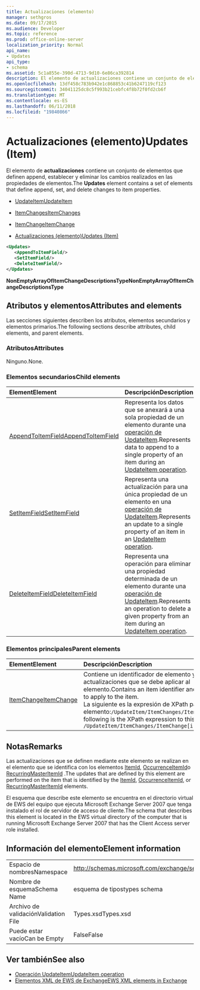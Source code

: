 ```yaml
---
title: Actualizaciones (elemento)
manager: sethgros
ms.date: 09/17/2015
ms.audience: Developer
ms.topic: reference
ms.prod: office-online-server
localization_priority: Normal
api_name:
- Updates
api_type:
- schema
ms.assetid: 5c1a855e-390d-4713-9d10-6e86ca392814
description: El elemento de actualizaciones contiene un conjunto de elementos que definen append, establecer y eliminar los cambios realizados en las propiedades de elementos.
ms.openlocfilehash: 13df458c783b942e1c868853c41b6247119cf123
ms.sourcegitcommit: 34041125dc8c5f993b21cebfc4f8b72f0fd2cb6f
ms.translationtype: MT
ms.contentlocale: es-ES
ms.lasthandoff: 06/11/2018
ms.locfileid: "19840866"
---
```

# <a name="updates-item"></a><span data-ttu-id="3f3b7-103">Actualizaciones (elemento)</span><span class="sxs-lookup"><span data-stu-id="3f3b7-103">Updates (Item)</span></span>

<span data-ttu-id="3f3b7-104">El elemento de **actualizaciones** contiene un conjunto de elementos que definen append, establecer y eliminar los cambios realizados en las propiedades de elementos.</span><span class="sxs-lookup"><span data-stu-id="3f3b7-104">The **Updates** element contains a set of elements that define append, set, and delete changes to item properties.</span></span> 
  
- [<span data-ttu-id="3f3b7-105">UpdateItem</span><span class="sxs-lookup"><span data-stu-id="3f3b7-105">UpdateItem</span></span>](updateitem.md)
  
- [<span data-ttu-id="3f3b7-106">ItemChanges</span><span class="sxs-lookup"><span data-stu-id="3f3b7-106">ItemChanges</span></span>](itemchanges.md)
  
- [<span data-ttu-id="3f3b7-107">ItemChange</span><span class="sxs-lookup"><span data-stu-id="3f3b7-107">ItemChange</span></span>](itemchange.md)
  
- [<span data-ttu-id="3f3b7-108">Actualizaciones (elemento)</span><span class="sxs-lookup"><span data-stu-id="3f3b7-108">Updates (Item)</span></span>](updates-item.md)
  
```xml
<Updates>
   <AppendToItemField/>
   <SetItemField/>
   <DeleteItemField/>
</Updates>
```

<span data-ttu-id="3f3b7-109">**NonEmptyArrayOfItemChangeDescriptionsType**</span><span class="sxs-lookup"><span data-stu-id="3f3b7-109">**NonEmptyArrayOfItemChangeDescriptionsType**</span></span>

## <a name="attributes-and-elements"></a><span data-ttu-id="3f3b7-110">Atributos y elementos</span><span class="sxs-lookup"><span data-stu-id="3f3b7-110">Attributes and elements</span></span>

<span data-ttu-id="3f3b7-111">Las secciones siguientes describen los atributos, elementos secundarios y elementos primarios.</span><span class="sxs-lookup"><span data-stu-id="3f3b7-111">The following sections describe attributes, child elements, and parent elements.</span></span>
  
### <a name="attributes"></a><span data-ttu-id="3f3b7-112">Atributos</span><span class="sxs-lookup"><span data-stu-id="3f3b7-112">Attributes</span></span>

<span data-ttu-id="3f3b7-113">Ninguno.</span><span class="sxs-lookup"><span data-stu-id="3f3b7-113">None.</span></span>
  
### <a name="child-elements"></a><span data-ttu-id="3f3b7-114">Elementos secundarios</span><span class="sxs-lookup"><span data-stu-id="3f3b7-114">Child elements</span></span>

|<span data-ttu-id="3f3b7-115">**Element**</span><span class="sxs-lookup"><span data-stu-id="3f3b7-115">**Element**</span></span>|<span data-ttu-id="3f3b7-116">**Descripción**</span><span class="sxs-lookup"><span data-stu-id="3f3b7-116">**Description**</span></span>|
|:-----|:-----|
|[<span data-ttu-id="3f3b7-117">AppendToItemField</span><span class="sxs-lookup"><span data-stu-id="3f3b7-117">AppendToItemField</span></span>](appendtoitemfield.md) <br/> |<span data-ttu-id="3f3b7-118">Representa los datos que se anexará a una sola propiedad de un elemento durante una [operación de UpdateItem](updateitem-operation.md).</span><span class="sxs-lookup"><span data-stu-id="3f3b7-118">Represents data to append to a single property of an item during an [UpdateItem operation](updateitem-operation.md).</span></span>  <br/> |
|[<span data-ttu-id="3f3b7-119">SetItemField</span><span class="sxs-lookup"><span data-stu-id="3f3b7-119">SetItemField</span></span>](setitemfield.md) <br/> |<span data-ttu-id="3f3b7-120">Representa una actualización para una única propiedad de un elemento en una [operación de UpdateItem](updateitem-operation.md).</span><span class="sxs-lookup"><span data-stu-id="3f3b7-120">Represents an update to a single property of an item in an [UpdateItem operation](updateitem-operation.md).</span></span>  <br/> |
|[<span data-ttu-id="3f3b7-121">DeleteItemField</span><span class="sxs-lookup"><span data-stu-id="3f3b7-121">DeleteItemField</span></span>](deleteitemfield.md) <br/> |<span data-ttu-id="3f3b7-122">Representa una operación para eliminar una propiedad determinada de un elemento durante una [operación de UpdateItem](updateitem-operation.md).</span><span class="sxs-lookup"><span data-stu-id="3f3b7-122">Represents an operation to delete a given property from an item during an [UpdateItem operation](updateitem-operation.md).</span></span>  <br/> |
   
### <a name="parent-elements"></a><span data-ttu-id="3f3b7-123">Elementos principales</span><span class="sxs-lookup"><span data-stu-id="3f3b7-123">Parent elements</span></span>

|<span data-ttu-id="3f3b7-124">**Element**</span><span class="sxs-lookup"><span data-stu-id="3f3b7-124">**Element**</span></span>|<span data-ttu-id="3f3b7-125">**Descripción**</span><span class="sxs-lookup"><span data-stu-id="3f3b7-125">**Description**</span></span>|
|:-----|:-----|
|[<span data-ttu-id="3f3b7-126">ItemChange</span><span class="sxs-lookup"><span data-stu-id="3f3b7-126">ItemChange</span></span>](itemchange.md) <br/> |<span data-ttu-id="3f3b7-127">Contiene un identificador de elemento y las actualizaciones que se debe aplicar al elemento.</span><span class="sxs-lookup"><span data-stu-id="3f3b7-127">Contains an item identifier and the updates to apply to the item.</span></span>  <br/> <span data-ttu-id="3f3b7-128">La siguiente es la expresión de XPath para este elemento:`/UpdateItem/ItemChanges/ItemChange[i]`</span><span class="sxs-lookup"><span data-stu-id="3f3b7-128">The following is the XPath expression to this element:  `/UpdateItem/ItemChanges/ItemChange[i]`</span></span> <br/> |
   
## <a name="remarks"></a><span data-ttu-id="3f3b7-129">Notas</span><span class="sxs-lookup"><span data-stu-id="3f3b7-129">Remarks</span></span>

<span data-ttu-id="3f3b7-130">Las actualizaciones que se definen mediante este elemento se realizan en el elemento que se identifica con los elementos [ItemId](itemid.md), [OccurrenceItemId](occurrenceitemid.md)o [RecurringMasterItemId](recurringmasteritemid.md) .</span><span class="sxs-lookup"><span data-stu-id="3f3b7-130">The updates that are defined by this element are performed on the item that is identified by the [ItemId](itemid.md), [OccurrenceItemId](occurrenceitemid.md), or [RecurringMasterItemId](recurringmasteritemid.md) elements.</span></span> 
  
<span data-ttu-id="3f3b7-131">El esquema que describe este elemento se encuentra en el directorio virtual de EWS del equipo que ejecuta Microsoft Exchange Server 2007 que tenga instalado el rol de servidor de acceso de cliente.</span><span class="sxs-lookup"><span data-stu-id="3f3b7-131">The schema that describes this element is located in the EWS virtual directory of the computer that is running Microsoft Exchange Server 2007 that has the Client Access server role installed.</span></span>
  
## <a name="element-information"></a><span data-ttu-id="3f3b7-132">Información del elemento</span><span class="sxs-lookup"><span data-stu-id="3f3b7-132">Element information</span></span>

|||
|:-----|:-----|
|<span data-ttu-id="3f3b7-133">Espacio de nombres</span><span class="sxs-lookup"><span data-stu-id="3f3b7-133">Namespace</span></span>  <br/> |http://schemas.microsoft.com/exchange/services/2006/types  <br/> |
|<span data-ttu-id="3f3b7-134">Nombre de esquema</span><span class="sxs-lookup"><span data-stu-id="3f3b7-134">Schema Name</span></span>  <br/> |<span data-ttu-id="3f3b7-135">esquema de tipos</span><span class="sxs-lookup"><span data-stu-id="3f3b7-135">types schema</span></span>  <br/> |
|<span data-ttu-id="3f3b7-136">Archivo de validación</span><span class="sxs-lookup"><span data-stu-id="3f3b7-136">Validation File</span></span>  <br/> |<span data-ttu-id="3f3b7-137">Types.xsd</span><span class="sxs-lookup"><span data-stu-id="3f3b7-137">Types.xsd</span></span>  <br/> |
|<span data-ttu-id="3f3b7-138">Puede estar vacío</span><span class="sxs-lookup"><span data-stu-id="3f3b7-138">Can be Empty</span></span>  <br/> |<span data-ttu-id="3f3b7-139">False</span><span class="sxs-lookup"><span data-stu-id="3f3b7-139">False</span></span>  <br/> |
   
## <a name="see-also"></a><span data-ttu-id="3f3b7-140">Ver también</span><span class="sxs-lookup"><span data-stu-id="3f3b7-140">See also</span></span>

- [<span data-ttu-id="3f3b7-141">Operación UpdateItem</span><span class="sxs-lookup"><span data-stu-id="3f3b7-141">UpdateItem operation</span></span>](updateitem-operation.md)
- [<span data-ttu-id="3f3b7-142">Elementos XML de EWS de Exchange</span><span class="sxs-lookup"><span data-stu-id="3f3b7-142">EWS XML elements in Exchange</span></span>](ews-xml-elements-in-exchange.md)

